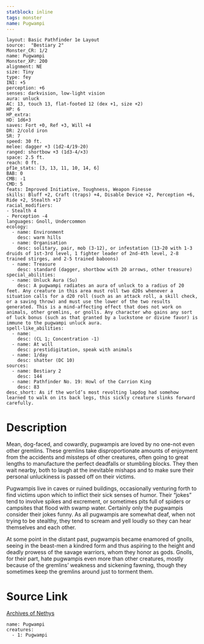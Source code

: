 ```yaml
---
statblock: inline
tags: monster
name: Pugwampi
---
```

```statblock
layout: Basic Pathfinder 1e Layout
source:  "Bestiary 2"
Monster_CR: 1/2
name: Pugwampi
Monster_XP: 200
alignment: NE
size: Tiny
type: fey
INI: +5
perception: +6
senses: darkvision, low-light vision
aura: unluck
AC: 13, touch 13, flat-footed 12 (dex +1, size +2)
HP: 6
HP_extra: 
HD: 1d6+3
saves: Fort +0, Ref +3, Will +4
DR: 2/cold iron
SR: 7
speed: 30 ft.
melee: dagger +3 (1d2-4/19-20)
ranged: shortbow +3 (1d3-4/×3)
space: 2.5 ft.
reach: 0 ft.
pf1e_stats: [3, 13, 11, 10, 14, 6]
BAB: 0
CMB: -1
CMD: 5
feats: Improved Initiative, Toughness, Weapon Finesse
skills: Bluff +2, Craft (traps) +4, Disable Device +2, Perception +6, Ride +2, Stealth +17
racial_modifiers:
- Stealth 4
- Perception -4
languages: Gnoll, Undercommon
ecology:
  - name: Environment
    desc: warm hills
  - name: Organisation
    desc: solitary, pair, mob (3-12), or infestation (13-20 with 1-3 druids of 1st-3rd level, 1 fighter leader of 2nd-4th level, 2-8 trained stirges, and 2-5 trained baboons)
  - name: Treasure
    desc: standard (dagger, shortbow with 20 arrows, other treasure)
special_abilities:
  - name: Unluck Aura (Su)
    desc: A pugwampi radiates an aura of unluck to a radius of 20 feet. Any creature in this area must roll two d20s whenever a situation calls for a d20 roll (such as an attack roll, a skill check, or a saving throw) and must use the lower of the two results generated. This is a mind-affecting effect that does not work on animals, other gremlins, or gnolls. Any character who gains any sort of luck bonus (such as that granted by a luckstone or divine favor) is immune to the pugwampi unluck aura.
spell-like_abilities:
  - name:
    desc: (CL 1; Concentration -1)
  - name: At will
    desc: prestidigitation, speak with animals
  - name: 1/day
    desc: shatter (DC 10)
sources:
  - name: Bestiary 2
    desc: 144
  - name: Pathfinder No. 19: Howl of the Carrion King
    desc: 83
desc_short: As if the world’s most revolting lapdog had somehow learned to walk on its back legs, this sickly creature slinks forward carefully.
```
# Description
Mean, dog-faced, and cowardly, pugwampis are loved by no one-not even other gremlins. These gremlins take disproportionate amounts of enjoyment from the accidents and missteps of other creatures, often going to great lengths to manufacture the perfect deadfalls or stumbling blocks. They then wait nearby, both to laugh at the inevitable mishaps and to make sure their personal unluckiness is passed off on their victims.

Pugwampis live in caves or ruined buildings, occasionally venturing forth to find victims upon which to inflict their sick senses of humor. Their “jokes” tend to involve spikes and excrement, or sometimes pits full of spiders or campsites that flood with swamp water. Certainly only the pugwampis consider their jokes funny. As all pugwampis are somewhat deaf, when not trying to be stealthy, they tend to scream and yell loudly so they can hear themselves and each other.

At some point in the distant past, pugwampis became enamored of gnolls, seeing in the beast-men a kindred form and thus aspiring to the height and deadly prowess of the savage warriors, whom they honor as gods. Gnolls, for their part, hate pugwampis even more than other creatures, mostly because of the gremlins’ weakness and sickening fawning, though they sometimes keep the gremlins around just to torment them.
# Source Link
[Archives of Nethys](https://aonprd.com/MonsterDisplay.aspx?ItemName=Pugwampi)
```encounter-table
name: Pugwampi
creatures:
  - 1: Pugwampi
```
